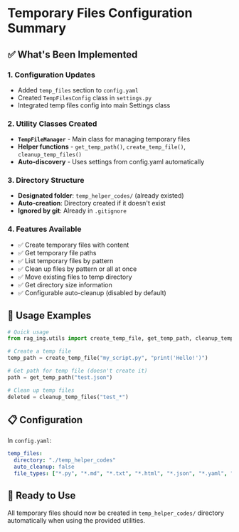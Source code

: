 # Temporary Files Configuration Summary

## ✅ What's Been Implemented

### 1. **Configuration Updates**
- Added `temp_files` section to `config.yaml`
- Created `TempFilesConfig` class in `settings.py` 
- Integrated temp files config into main Settings class

### 2. **Utility Classes Created**
- **`TempFileManager`** - Main class for managing temporary files
- **Helper functions** - `get_temp_path()`, `create_temp_file()`, `cleanup_temp_files()`
- **Auto-discovery** - Uses settings from config.yaml automatically

### 3. **Directory Structure**
- **Designated folder**: `temp_helper_codes/` (already existed)
- **Auto-creation**: Directory created if it doesn't exist
- **Ignored by git**: Already in `.gitignore` 

### 4. **Features Available**
- ✅ Create temporary files with content
- ✅ Get temporary file paths
- ✅ List temporary files by pattern
- ✅ Clean up files by pattern or all at once
- ✅ Move existing files to temp directory
- ✅ Get directory size information
- ✅ Configurable auto-cleanup (disabled by default)

## 🎯 Usage Examples

```python
# Quick usage
from rag_ing.utils import create_temp_file, get_temp_path, cleanup_temp_files

# Create a temp file
temp_path = create_temp_file("my_script.py", "print('Hello!')")

# Get path for temp file (doesn't create it)
path = get_temp_path("test.json")

# Clean up temp files
deleted = cleanup_temp_files("test_*")
```

## 📋 Configuration
In `config.yaml`:
```yaml
temp_files:
  directory: "./temp_helper_codes"
  auto_cleanup: false
  file_types: ["*.py", "*.md", "*.txt", "*.html", "*.json", "*.yaml", "*.log"]
```

## 🚀 Ready to Use
All temporary files should now be created in `temp_helper_codes/` directory automatically when using the provided utilities.
